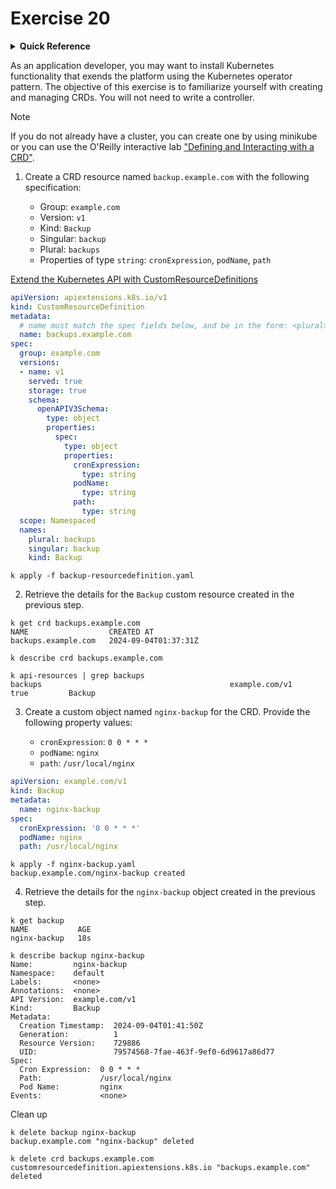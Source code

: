 # Exercise 20

<details>
<summary><b>Quick Reference</b></summary>
<p>

* Namespace: `default`<br>
* Documentation: [Custom Resources](https://kubernetes.io/docs/concepts/extend-kubernetes/api-extension/custom-resources/)

</p>
</details>

As an application developer, you may want to install Kubernetes functionality that exends the platform using the Kubernetes operator pattern. The objective of this exercise is to familiarize yourself with creating and managing CRDs. You will not need to write a controller.

> [!NOTE]
> If you do not already have a cluster, you can create one by using minikube or you can use the O'Reilly interactive lab ["Defining and Interacting with a CRD"](https://learning.oreilly.com/scenarios/defining-and-interacting/9781098164164/).

1. Create a CRD resource named `backup.example.com` with the following specification:

    - Group: `example.com`
    - Version: `v1`
    - Kind: `Backup`
    - Singular: `backup`
    - Plural: `backups`
    - Properties of type `string`: `cronExpression`, `podName`, `path`

[Extend the Kubernetes API with CustomResourceDefinitions](https://kubernetes.io/docs/tasks/extend-kubernetes/custom-resources/custom-resource-definitions/)

```yaml
apiVersion: apiextensions.k8s.io/v1
kind: CustomResourceDefinition
metadata:
  # name must match the spec fields below, and be in the form: <plural>.<group>
  name: backups.example.com
spec:
  group: example.com
  versions:
  - name: v1
    served: true
    storage: true
    schema:
      openAPIV3Schema:
        type: object
        properties:
          spec:
            type: object
            properties:
              cronExpression: 
                type: string
              podName: 
                type: string
              path: 
                type: string
  scope: Namespaced
  names:
    plural: backups
    singular: backup
    kind: Backup
```
```
k apply -f backup-resourcedefinition.yaml
```

2. Retrieve the details for the `Backup` custom resource created in the previous step.

```
k get crd backups.example.com     
NAME                  CREATED AT
backups.example.com   2024-09-04T01:37:31Z

k describe crd backups.example.com

k api-resources | grep backups
backups                                          example.com/v1                    true         Backup
```

3. Create a custom object named `nginx-backup` for the CRD. Provide the following property values:

    - `cronExpression`: `0 0 * * *`
    - `podName`: `nginx`
    - `path`: `/usr/local/nginx`

```yaml
apiVersion: example.com/v1
kind: Backup
metadata:
  name: nginx-backup
spec:
  cronExpression: '0 0 * * *'
  podName: nginx
  path: /usr/local/nginx
```

```
k apply -f nginx-backup.yaml 
backup.example.com/nginx-backup created
```

4. Retrieve the details for the `nginx-backup` object created in the previous step.

```
k get backup
NAME           AGE
nginx-backup   18s

k describe backup nginx-backup
Name:         nginx-backup
Namespace:    default
Labels:       <none>
Annotations:  <none>
API Version:  example.com/v1
Kind:         Backup
Metadata:
  Creation Timestamp:  2024-09-04T01:41:50Z
  Generation:          1
  Resource Version:    729886
  UID:                 79574568-7fae-463f-9ef0-6d9617a86d77
Spec:
  Cron Expression:  0 0 * * *
  Path:             /usr/local/nginx
  Pod Name:         nginx
Events:             <none>
```

Clean up
```
k delete backup nginx-backup
backup.example.com "nginx-backup" deleted

k delete crd backups.example.com
customresourcedefinition.apiextensions.k8s.io "backups.example.com" deleted
```
